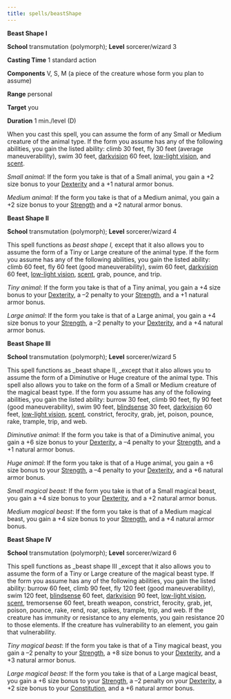 ```yaml
---
title: spells/beastShape
---
```

 **Beast Shape I**

**School** transmutation (polymorph); **Level** sorcerer/wizard 3

**Casting Time** 1 standard action

**Components** V, S, M (a piece of the creature whose form you plan to assume)

**Range** personal

**Target** you

**Duration** 1 min./level (D)

When you cast this spell, you can assume the form of any Small or Medium creature of the animal type. If the form you assume has any of the following abilities, you gain the listed ability: climb 30 feet, fly 30 feet (average maneuverability), swim 30 feet, [darkvision](../glossary.md#_darkvision) 60 feet, [low-light vision](../glossary.md#_low-light-vision), and [scent](../glossary.md#_scent).

_Small animal_: If the form you take is that of a Small animal, you gain a +2 size bonus to your [Dexterity](../gettingStarted.md#_dexterity) and a +1 natural armor bonus.

_Medium animal_: If the form you take is that of a Medium animal, you gain a +2 size bonus to your [Strength](../gettingStarted.md#_strength) and a +2 natural armor bonus.

**Beast Shape II**

**School** transmutation (polymorph); **Level** sorcerer/wizard 4

This spell functions as _beast shape I,_ except that it also allows you to assume the form of a Tiny or Large creature of the animal type. If the form you assume has any of the following abilities, you gain the listed ability: climb 60 feet, fly 60 feet (good maneuverability), swim 60 feet, [darkvision](../glossary.md#_darkvision) 60 feet, [low-light vision](../glossary.md#_low-light-vision), [scent](../glossary.md#_scent), grab, pounce, and trip.

_Tiny animal_: If the form you take is that of a Tiny animal, you gain a +4 size bonus to your [Dexterity](../gettingStarted.md#_dexterity), a –2 penalty to your [Strength](../gettingStarted.md#_strength), and a +1 natural armor bonus.

_Large animal_: If the form you take is that of a Large animal, you gain a +4 size bonus to your [Strength](../gettingStarted.md#_strength), a –2 penalty to your [Dexterity](../gettingStarted.md#_dexterity), and a +4 natural armor bonus.

**Beast Shape III**

**School** transmutation (polymorph); **Level** sorcerer/wizard 5

This spell functions as _beast shape II, _except that it also allows you to assume the form of a Diminutive or Huge creature of the animal type. This spell also allows you to take on the form of a Small or Medium creature of the magical beast type. If the form you assume has any of the following abilities, you gain the listed ability: burrow 30 feet, climb 90 feet, fly 90 feet (good maneuverability), swim 90 feet, [blindsense](../glossary.md#_blindsight-and-blindsense) 30 feet, [darkvision](../glossary.md#_darkvision) 60 feet, [low-light vision](../glossary.md#_low-light-vision), [scent](../glossary.md#_scent), constrict, ferocity, grab, jet, poison, pounce, rake, trample, trip, and web.

_Diminutive animal_: If the form you take is that of a Diminutive animal, you gain a +6 size bonus to your [Dexterity](../gettingStarted.md#_dexterity), a –4 penalty to your [Strength](../gettingStarted.md#_strength), and a +1 natural armor bonus.

_Huge animal_: If the form you take is that of a Huge animal, you gain a +6 size bonus to your [Strength](../gettingStarted.md#_strength), a –4 penalty to your [Dexterity](../gettingStarted.md#_dexterity), and a +6 natural armor bonus.

_Small magical beast_: If the form you take is that of a Small magical beast, you gain a +4 size bonus to your [Dexterity](../gettingStarted.md#_dexterity), and a +2 natural armor bonus.

_Medium magical beast_: If the form you take is that of a Medium magical beast, you gain a +4 size bonus to your [Strength](../gettingStarted.md#_strength), and a +4 natural armor bonus.

**Beast Shape IV**

**School** transmutation (polymorph); **Level** sorcerer/wizard 6

This spell functions as _beast shape III _except that it also allows you to assume the form of a Tiny or Large creature of the magical beast type. If the form you assume has any of the following abilities, you gain the listed ability: burrow 60 feet, climb 90 feet, fly 120 feet (good maneuverability), swim 120 feet, [blindsense](../glossary.md#_blindsight-and-blindsense) 60 feet, [darkvision](../glossary.md#_darkvision) 90 feet, [low-light vision](../glossary.md#_low-light-vision), [scent](../glossary.md#_scent), tremorsense 60 feet, breath weapon, constrict, ferocity, grab, jet, poison, pounce, rake, rend, roar, spikes, trample, trip, and web. If the creature has immunity or resistance to any elements, you gain resistance 20 to those elements. If the creature has vulnerability to an element, you gain that vulnerability.

_Tiny magical beast_: If the form you take is that of a Tiny magical beast, you gain a –2 penalty to your [Strength](../gettingStarted.md#_strength), a +8 size bonus to your [Dexterity](../gettingStarted.md#_dexterity), and a +3 natural armor bonus.

_Large magical beast_: If the form you take is that of a Large magical beast, you gain a +6 size bonus to your [Strength](../gettingStarted.md#_strength), a –2 penalty on your [Dexterity](../gettingStarted.md#_dexterity), a +2 size bonus to your [Constitution](../gettingStarted.md#_constitution), and a +6 natural armor bonus.

